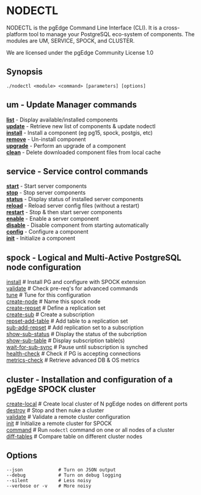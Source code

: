 # NODECTL
NODECTL is the pgEdge Command Line Interface (CLI).  It is a cross-platform 
tool to manage your PostgreSQL eco-system of components.  The modules are 
UM, SERVICE, SPOCK, and CLUSTER.

We are licensed under the pgEdge Community License 1.0

## Synopsis
    ./nodectl <module> <command> [parameters] [options] 

## um - Update Manager commands
[**list**](doc/um-list.md) - Display available/installed components<br>
[**update**](doc/um-update.md)  - Retrieve new list of components & update nodectl<br>
[**install**](doc/um-install.md) - Install a component (eg pg15, spock, postgis, etc)<br>
[**remove**](doc/um-remove.md) - Un-install component<br>
[**upgrade**](doc/um-upgrade.md) - Perform an upgrade of a component<br>
[**clean**](doc/um-clean.md) - Delete downloaded component files from local cache<br>


## service - Service control commands
[**start**](service-start.md)                 - Start server components<br>
[**stop**](doc/service-stop.md)               - Stop server components<br>
[**status**](doc/service-status.md)           - Display status of installed server components<br>
[**reload**](doc/service-reload.md)           - Reload server config files (without a restart)<br>
[**restart**](doc/service-restart.md)         - Stop & then start server components<br>
[**enable**](doc/service-enable.md)           - Enable a server component<br>
[**disable**](doc/service-disable.md)         - Disable component from starting automatically<br>
[**config**](doc/service-config-.md)          - Configure a component<br>
[**init**](doc/service-init.md)               - Initialize a component<br>

## spock - Logical and Multi-Active PostgreSQL node configuration
<a href=doc/spock-install.md>install</a>            # Install PG and configure with SPOCK extension<br>
<a href=doc/spock-validate.md>validate</a>           # Check pre-req's for advanced commands<br>
<a href=doc/spock-tune.md>tune</a>               # Tune for this configuration<br>
<a href=doc/spock-create-node.md>create-node</a>        # Name this spock node<br>
<a href=doc/spock-create-repset.md>create-repset</a>      # Define a replication set<br>
<a href=doc/spock-create-sub.md>create-sub</a>         # Create a subscription<br>
<a href=doc/spock-repset-add-table.md>repset-add-table</a>   # Add table to a replication set<br>
<a href=doc/spock-sub-add-repset.md>sub-add-repset</a>     # Add replication set to a subscription<br>
<a href=doc/spock-show-sub-status.md>show-sub-status</a>    # Display the status of the subcription<br>
<a href=doc/spock-show-sub-table.md>show-sub-table</a>     # Display subscription table(s)<br>
<a href=doc/spock-wait-for-sub-sync.md>wait-for-sub-sync</a>  # Pause until subscription is synched<br>
<a href=doc/spock-health-check.md>health-check</a>       # Check if PG is accepting connections<br>
<a href=doc/spock-metrics-check.md>metrics-check</a>      # Retrieve advanced DB & OS metrics<br>

## cluster - Installation and configuration of a pgEdge SPOCK cluster
<a href=doc/cluster-create-local.md>create-local</a>       # Create local cluster of N pgEdge nodes on different ports<br>
<a href=doc/cluster-destroy.md>destroy</a>            # Stop and then nuke a cluster<br>
<a href=doc/cluster-validate.md>validate</a>           # Validate a remote cluster configuration<br>
<a href=doc/cluster-init.md>init</a>               # Initialize a remote cluster for SPOCK<br>
<a href=doc/cluster-command.md>command</a>            # Run `nodectl` command on one or all nodes of a cluster<br>
<a href=doc/cluster-diff-tables.md>diff-tables</a>        # Compare table on different cluster nodes<br>

## Options
    --json             # Turn on JSON output
    --debug            # Turn on debug logging
    --silent           # Less noisy
    --verbose or -v    # More noisy

